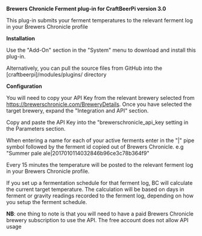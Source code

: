 <strong>Brewers Chronicle Ferment plug-in for CraftBeerPi version 3.0</strong>

This plug-in submits your ferment temperatures to the relevant ferment log in your Brewers Chronicle profile

<strong>Installation</strong>

Use the "Add-On" section in the "System" menu to download and install this plug-in.

Alternatively, you can pull the source files from GitHub into the [craftbeerpi]/modules/plugins/ directory

<strong>Configuration</strong>

You will need to copy your API Key from the relevant brewery selected from https://brewerschronicle.com/BreweryDetails. Once you have selected the target brewery, expand the "Integration and API" section.

Copy and paste the API Key into the "brewerschronicle_api_key setting in the Parameters section.

When entering a name for each of your active ferments enter in the "|" pipe symbol followed by the ferment id copied out of Brewers Chronicle.
e.g "Summer pale ale|2017010114032846b96ce3c78b364f9"

Every 15 minutes the temperature will be posted to the relevant ferment log in your Brewers Chronicle profile.

If you set up a fermentation schedule for that ferment log, BC will calculate the current target temperature. The calculation will be based on days in ferment or gravity readings recorded to the ferment log, depending on how you setup the ferment schedule.

<strong>NB</strong>: one thing to note is that you will need to have a paid Brewers Chronicle brewery subscription to use the API. The free account does not allow API usage
